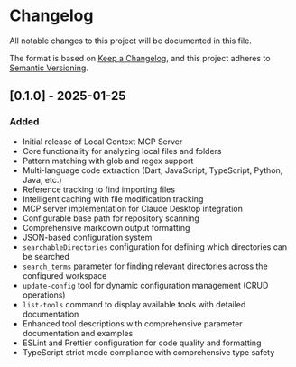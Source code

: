 # Changelog

All notable changes to this project will be documented in this file.

The format is based on [Keep a Changelog](https://keepachangelog.com/en/1.0.0/),
and this project adheres to [Semantic Versioning](https://semver.org/spec/v2.0.0.html).

## [0.1.0] - 2025-01-25

### Added
- Initial release of Local Context MCP Server
- Core functionality for analyzing local files and folders
- Pattern matching with glob and regex support
- Multi-language code extraction (Dart, JavaScript, TypeScript, Python, Java, etc.)
- Reference tracking to find importing files
- Intelligent caching with file modification tracking
- MCP server implementation for Claude Desktop integration
- Configurable base path for repository scanning
- Comprehensive markdown output formatting
- JSON-based configuration system
- `searchableDirectories` configuration for defining which directories can be searched
- `search_terms` parameter for finding relevant directories across the configured workspace
- `update-config` tool for dynamic configuration management (CRUD operations)
- `list-tools` command to display available tools with detailed documentation
- Enhanced tool descriptions with comprehensive parameter documentation and examples
- ESLint and Prettier configuration for code quality and formatting
- TypeScript strict mode compliance with comprehensive type safety